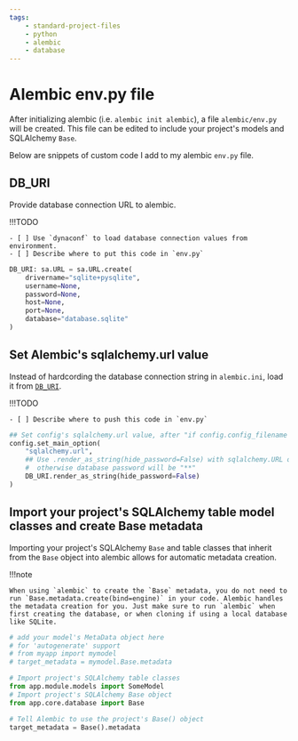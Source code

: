```yaml
---
tags:
    - standard-project-files
    - python
    - alembic
    - database
---
```


# Alembic env.py file

After initializing alembic (i.e. `alembic init alembic`), a file `alembic/env.py` will be created. This file can be edited to include your project's models and SQLAlchemy `Base`.

Below are snippets of custom code I add to my alembic `env.py` file.

## DB_URI

Provide database connection URL to alembic.

!!!TODO

    - [ ] Use `dynaconf` to load database connection values from environment.
    - [ ] Describe where to put this code in `env.py`

```py title="env.py: DB_URI"
DB_URI: sa.URL = sa.URL.create(
    drivername="sqlite+pysqlite",
    username=None,
    password=None,
    host=None,
    port=None,
    database="database.sqlite"
)
```

## Set Alembic's sqlalchemy.url value

Instead of hardcording the database connection string in `alembic.ini`, load it from [`DB_URI`](#db_uri).

!!!TODO

    - [ ] Describe where to push this code in `env.py`

```py title="env.py: alembic config 'sqlalchemy.url'"
## Set config's sqlalchemy.url value, after "if config.config_filename is not None:"
config.set_main_option(
    "sqlalchemy.url",
    ## Use .render_as_string(hide_password=False) with sqlalchemy.URL objects,
    #  otherwise database password will be "**"
    DB_URI.render_as_string(hide_password=False)
)
```

## Import your project's SQLAlchemy table model classes and create Base metadata

Importing your project's SQLAlchemy `Base` and table classes that inherit from the `Base` object into alembic allows for automatic metadata creation.

!!!note

    When using `alembic` to create the `Base` metadata, you do not need to run `Base.metadata.create(bind=engine)` in your code. Alembic handles the metadata creation for you. Just make sure to run `alembic` when first creating the database, or when cloning if using a local database like SQLite.

```py title="env.py: Import project models, create Base metadta"
# add your model's MetaData object here
# for 'autogenerate' support
# from myapp import mymodel
# target_metadata = mymodel.Base.metadata

# Import project's SQLAlchemy table classes
from app.module.models import SomeModel
# Import project's SQLAlchemy Base object
from app.core.database import Base

# Tell Alembic to use the project's Base() object
target_metadata = Base().metadata

```
